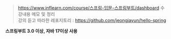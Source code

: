 > https://www.inflearn.com/course/스프링-입문-스프링부트/dashboard 수강내용 메모 및 정리<br>
> 강의 듣고 따라한 레포지토리 : https://github.com/jeongjayun/hello-spring

**스프링부트 3.0 이상, 자바 17이상 사용**